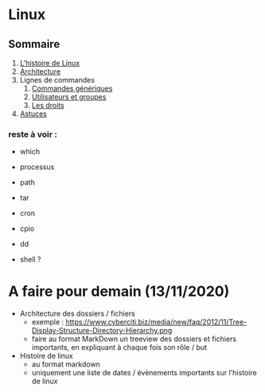 # Linux

## Sommaire

1. [L'histoire de Linux](https://github.com/kevinniel/resources/blob/master/Cours/linux/histoire.md)
2. [Architecture](https://github.com/kevinniel/resources/blob/master/Cours/linux/architecture.md)
3. Lignes de commandes
    1. [Commandes génériques](https://github.com/kevinniel/resources/blob/master/Cours/linux/commandes_generiques.md)
    2. [Utilisateurs et groupes](https://github.com/kevinniel/resources/blob/master/Cours/linux/utilisateurs_et_groupes.md)
    3. [Les droits](https://github.com/kevinniel/resources/blob/master/Cours/linux/droits.md)
4. [Astuces](https://github.com/kevinniel/resources/blob/master/Cours/linux/astuces.md)

### reste à voir : 
- which
- processus
- path
- tar
- cron
- cpio
- dd

- shell ?

# A faire pour demain (13/11/2020) 
- Architecture des dossiers / fichiers
  - exemple : https://www.cyberciti.biz/media/new/faq/2012/11/Tree-Display-Structure-Directory-Hierarchy.png
  - faire au format MarkDown un treeview des dossiers et fichiers importants, en expliquant à chaque fois son rôle / but
- Histoire de linux
  - au format markdown
  - uniquement une liste de dates / évènements importants sur l'histoire de linux
